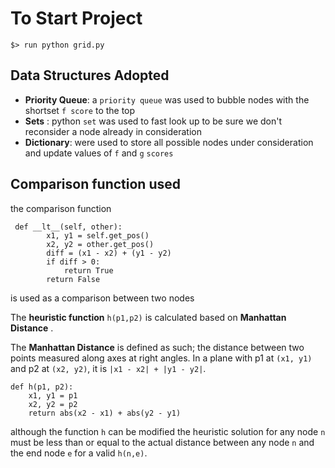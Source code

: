 # To Start Project

```
$> run python grid.py
```

## Data Structures Adopted

 - **Priority Queue**: a `priority queue` was used to bubble nodes with the shortset `f score` to the top 
 - **Sets** : python `set` was used to fast look up to be sure we don't reconsider a node already in consideration
 - **Dictionary**: were used to store all possible nodes under consideration and update values of `f` and `g` `scores`

## Comparison function used
the comparison function 
```
 def __lt__(self, other):
        x1, y1 = self.get_pos()
        x2, y2 = other.get_pos()
        diff = (x1 - x2) + (y1 - y2)
        if diff > 0:
            return True
        return False
```
is used as a comparison between two nodes 

The **heuristic function** `h(p1,p2)` is calculated based on **Manhattan Distance** .

The **Manhattan Distance** is defined as such; the distance between two points measured along axes at right angles. In a plane with p1 at `(x1, y1)` and p2 at `(x2, y2)`, it is `|x1 - x2| + |y1 - y2|`.

```
def h(p1, p2):
    x1, y1 = p1
    x2, y2 = p2
    return abs(x2 - x1) + abs(y2 - y1)
```

although the function `h` can be modified the heuristic solution for any node `n` must be less than or equal to
the actual distance between any node `n` and the end node `e` for a valid `h(n,e)`. 